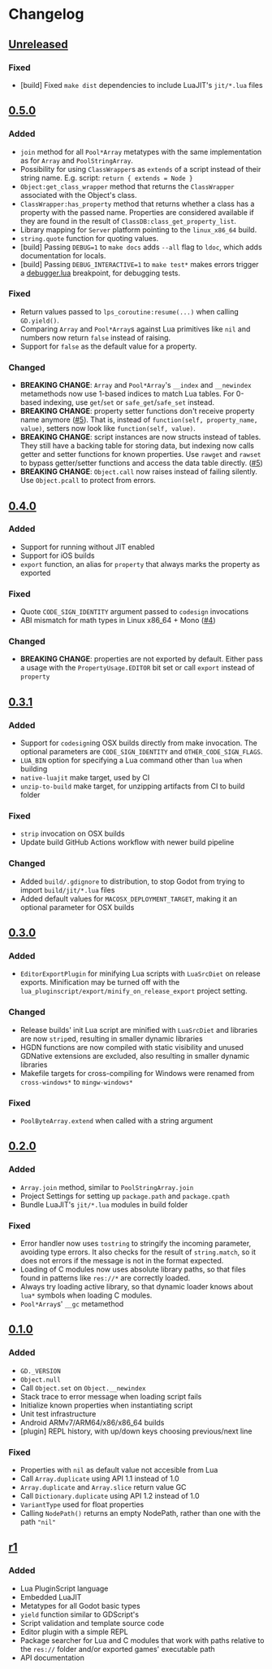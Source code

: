 # Changelog
## [Unreleased](https://github.com/gilzoide/godot-lua-pluginscript/compare/0.5.0...HEAD)
### Fixed

- [build] Fixed `make dist` dependencies to include LuaJIT's `jit/*.lua` files

## [0.5.0](https://github.com/gilzoide/godot-lua-pluginscript/releases/tag/0.5.0)
### Added

- `join` method for all `Pool*Array` metatypes with the same implementation as
  for `Array` and `PoolStringArray`.
- Possibility for using `ClassWrapper`s as `extends` of a script instead of
  their string name. E.g. script: `return { extends = Node }`
- `Object:get_class_wrapper` method that returns the `ClassWrapper` associated
  with the Object's class.
- `ClassWrapper:has_property` method that returns whether a class has a property
  with the passed name. Properties are considered available if they are found in
  the result of `ClassDB:class_get_property_list`.
- Library mapping for `Server` platform pointing to the `linux_x86_64` build.
- `string.quote` function for quoting values.
- [build] Passing `DEBUG=1` to `make docs` adds `--all` flag to `ldoc`, which
  adds documentation for locals.
- [build] Passing `DEBUG_INTERACTIVE=1` to `make test*` makes errors trigger
  a [debugger.lua](https://github.com/slembcke/debugger.lua) breakpoint, for
  debugging tests.

### Fixed

- Return values passed to `lps_coroutine:resume(...)` when calling `GD.yield()`.
- Comparing `Array` and `Pool*Array`s against Lua primitives like `nil` and
  numbers now return `false` instead of raising.
- Support for `false` as the default value for a property.

### Changed

- **BREAKING CHANGE**: `Array` and `Pool*Array`'s `__index` and `__newindex`
  metamethods now use 1-based indices to match Lua tables.
  For 0-based indexing, use `get`/`set` or `safe_get`/`safe_set` instead.
- **BREAKING CHANGE**: property setter functions don't receive property name
  anymore ([#5](https://github.com/gilzoide/godot-lua-pluginscript/issues/5#issuecomment-999876834)).
  That is, instead of `function(self, property_name, value)`, setters now look
  like `function(self, value)`.
- **BREAKING CHANGE**: script instances are now structs instead of tables.
  They still have a backing table for storing data, but indexing now calls
  getter and setter functions for known properties. Use `rawget` and `rawset`
  to bypass getter/setter functions and access the data table directly.
  ([#5](https://github.com/gilzoide/godot-lua-pluginscript/issues/5))
- **BREAKING CHANGE**: `Object.call` now raises instead of failing silently.
  Use `Object.pcall` to protect from errors.


## [0.4.0](https://github.com/gilzoide/godot-lua-pluginscript/releases/tag/0.4.0)
### Added

- Support for running without JIT enabled
- Support for iOS builds
- `export` function, an alias for `property` that always marks the property as
  exported

### Fixed

- Quote `CODE_SIGN_IDENTITY` argument passed to `codesign` invocations
- ABI mismatch for math types in Linux x86_64 + Mono ([#4](https://github.com/gilzoide/godot-lua-pluginscript/issues/4#issuecomment-985423759))

### Changed

- **BREAKING CHANGE**: properties are not exported by default. Either pass
  a usage with the `PropertyUsage.EDITOR` bit set or call `export` instead of
  `property`


## [0.3.1](https://github.com/gilzoide/godot-lua-pluginscript/releases/tag/0.3.1)
### Added

- Support for `codesign`ing OSX builds directly from make invocation.
  The optional parameters are `CODE_SIGN_IDENTITY` and `OTHER_CODE_SIGN_FLAGS`.
- `LUA_BIN` option for specifying a Lua command other than `lua` when building
- `native-luajit` make target, used by CI
- `unzip-to-build` make target, for unzipping artifacts from CI to build folder

### Fixed

- `strip` invocation on OSX builds
- Update build GitHub Actions workflow with newer build pipeline

### Changed

- Added `build/.gdignore` to distribution, to stop Godot from trying to import
  `build/jit/*.lua` files
- Added default values for `MACOSX_DEPLOYMENT_TARGET`, making it an optional
  parameter for OSX builds


## [0.3.0](https://github.com/gilzoide/godot-lua-pluginscript/releases/tag/0.3.0)
### Added

- `EditorExportPlugin` for minifying Lua scripts with `LuaSrcDiet` on
  release exports. Minification may be turned off with the
  `lua_pluginscript/export/minify_on_release_export` project setting.

### Changed

- Release builds' init Lua script are minified with `LuaSrcDiet` and libraries
  are now `strip`ed, resulting in smaller dynamic libraries
- HGDN functions are now compiled with static visibility and unused GDNative
  extensions are excluded, also resulting in smaller dynamic libraries
- Makefile targets for cross-compiling for Windows were renamed from
  `cross-windows*` to `mingw-windows*`

### Fixed

- `PoolByteArray.extend` when called with a string argument


## [0.2.0](https://github.com/gilzoide/godot-lua-pluginscript/releases/tag/0.2.0)
### Added

- `Array.join` method, similar to `PoolStringArray.join`
- Project Settings for setting up `package.path` and `package.cpath`
- Bundle LuaJIT's `jit/*.lua` modules in build folder

### Fixed

- Error handler now uses `tostring` to stringify the incoming parameter,
  avoiding type errors. It also checks for the result of `string.match`, so it
  does not errors if the message is not in the format expected.
- Loading of C modules now uses absolute library paths, so that files found in
  patterns like `res://*` are correctly loaded.
- Always try loading active library, so that dynamic loader knows about `lua*`
  symbols when loading C modules.
- `Pool*Array`s' `__gc` metamethod


## [0.1.0](https://github.com/gilzoide/godot-lua-pluginscript/releases/tag/0.1.0)
### Added

- `GD._VERSION`
- `Object.null`
- Call `Object.set` on `Object.__newindex`
- Stack trace to error message when loading script fails
- Initialize known properties when instantiating script
- Unit test infrastructure
- Android ARMv7/ARM64/x86/x86_64 builds
- [plugin] REPL history, with up/down keys choosing previous/next line

### Fixed

- Properties with `nil` as default value not accesible from Lua
- Call `Array.duplicate` using API 1.1 instead of 1.0
- `Array.duplicate` and `Array.slice` return value GC
- Call `Dictionary.duplicate` using API 1.2 instead of 1.0
- `VariantType` used for float properties
- Calling `NodePath()` returns an empty NodePath, rather than one with the path `"nil"`


## [r1](https://github.com/gilzoide/godot-lua-pluginscript/releases/tag/r1)
### Added

- Lua PluginScript language
- Embedded LuaJIT
- Metatypes for all Godot basic types
- `yield` function similar to GDScript's
- Script validation and template source code
- Editor plugin with a simple REPL
- Package searcher for Lua and C modules that work with paths relative to
  the `res://` folder and/or exported games' executable path
- API documentation
